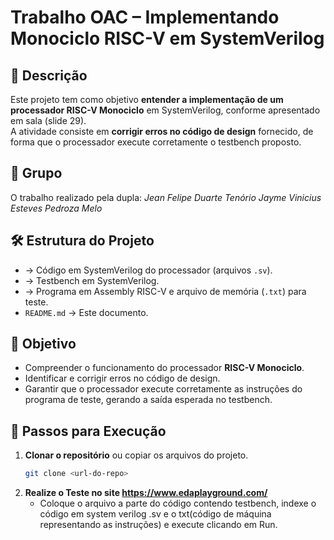 # Trabalho OAC – Implementando Monociclo RISC-V em SystemVerilog

## 📌 Descrição
Este projeto tem como objetivo **entender a implementação de um processador RISC-V Monociclo** em SystemVerilog, conforme apresentado em sala (slide 29).  
A atividade consiste em **corrigir erros no código de design** fornecido, de forma que o processador execute corretamente o testbench proposto.

## 👥 Grupo
O trabalho realizado pela dupla:
*Jean Felipe Duarte Tenório*
*Jayme Vinicius Esteves Pedroza Melo*

## 🛠️ Estrutura do Projeto
-  → Código em SystemVerilog do processador (arquivos `.sv`).
-  → Testbench em SystemVerilog.
- → Programa em Assembly RISC-V e arquivo de memória (`.txt`) para teste.
- `README.md` → Este documento.

## 🎯 Objetivo
- Compreender o funcionamento do processador **RISC-V Monociclo**.
- Identificar e corrigir erros no código de design.
- Garantir que o processador execute corretamente as instruções do programa de teste, gerando a saída esperada no testbench.

## 🚀 Passos para Execução
1. **Clonar o repositório** ou copiar os arquivos do projeto.
   ```bash
   git clone <url-do-repo>
2. **Realize o Teste no site https://www.edaplayground.com/**
   - Coloque o arquivo a parte do código contendo testbench, indexe o código em system verilog .sv e o txt(código de máquina representando as instruções) e execute clicando em Run.
